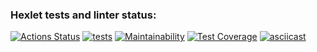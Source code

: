 ### Hexlet tests and linter status:
[![Actions Status](https://github.com/M1kolkus/php-project-lvl2/workflows/hexlet-check/badge.svg)](https://github.com/M1kolkus/php-project-lvl2/actions)
[![tests](https://github.com/M1kolkus/php-project-lvl2/actions/workflows/tests.yml/badge.svg)](https://github.com/M1kolkus/php-project-lvl2/actions/workflows/tests.yml)
[![Maintainability](https://api.codeclimate.com/v1/badges/a9ba8f32b87f968fefe1/maintainability)](https://codeclimate.com/github/M1kolkus/php-project-lvl2/maintainability)
[![Test Coverage](https://api.codeclimate.com/v1/badges/a9ba8f32b87f968fefe1/test_coverage)](https://codeclimate.com/github/M1kolkus/php-project-lvl2/test_coverage)
[![asciicast](https://asciinema.org/a/RXKcNdLQpSbKFX4jZOhudOI0d.svg)](https://asciinema.org/a/RXKcNdLQpSbKFX4jZOhudOI0d)